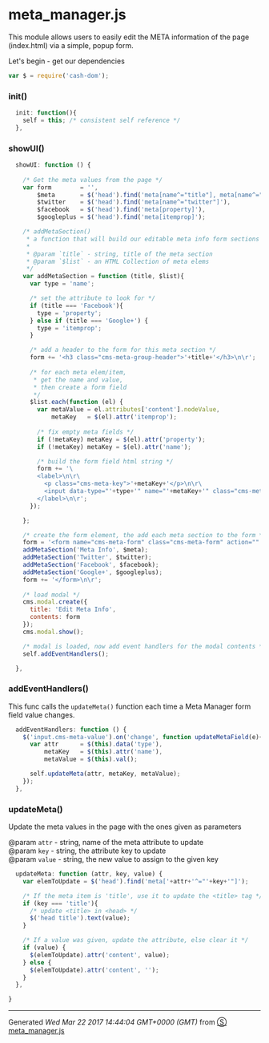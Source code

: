 # meta_manager.js
This module allows users to easily edit the META information of the page 
(index.html) via a simple, popup form.

Let's begin - get our dependencies 
```js
var $ = require('cash-dom');
```

### init()

```js
  init: function(){
    self = this; /* consistent self reference */
  },

```
### showUI()

```js
  showUI: function () {
    
    /* Get the meta values from the page */
    var form        = '',
        $meta       = $('head').find('meta[name^="title"], meta[name^="description"], meta[name^="author"], meta[name^="keywords"], meta[name^="news_keywords"], meta[name^="copyright"]'),
        $twitter    = $('head').find('meta[name^="twitter"]'),
        $facebook   = $('head').find('meta[property]'),
        $googleplus = $('head').find('meta[itemprop]');

    /* addMetaSection()
     * a function that will build our editable meta info form sections
     * 
     * @param `title` - string, title of the meta section  
     * @param `$list` - an HTML Collection of meta elems  
     */
    var addMetaSection = function (title, $list){
      var type = 'name';

      /* set the attribute to look for */
      if (title === 'Facebook'){
        type = 'property';
      } else if (title === 'Google+') {
        type = 'itemprop';
      }

      /* add a header to the form for this meta section */
      form += '<h3 class="cms-meta-group-header">'+title+'</h3>\n\r';
 
      /* for each meta elem/item, 
       * get the name and value, 
       * then create a form field 
       */
      $list.each(function (el) {
        var metaValue = el.attributes['content'].nodeValue,
            metaKey   = $(el).attr('itemprop');
        
        /* fix empty meta fields */
        if (!metaKey) metaKey = $(el).attr('property');
        if (!metaKey) metaKey = $(el).attr('name');

        /* build the form field html string */
        form += '\
        <label>\n\r\
          <p class="cms-meta-key">'+metaKey+'</p>\n\r\
          <input data-type="'+type+'" name="'+metaKey+'" class="cms-meta-value" type="text" value="'+metaValue+'" size="25" />\n\r\
        </label>\n\r';
      });

    };

    /* create the form element, the add each meta section to the form */
    form = '<form name="cms-meta-form" class="cms-meta-form" action="" method="POST">\n\r';
    addMetaSection('Meta Info', $meta);
    addMetaSection('Twitter', $twitter);
    addMetaSection('Facebook', $facebook);
    addMetaSection('Google+', $googleplus);
    form += '</form>\n\r';
    
    /* load modal */
    cms.modal.create({
      title: 'Edit Meta Info',
      contents: form
    });
    cms.modal.show();

    /* modal is loaded, now add event handlers for the modal contents */
    self.addEventHandlers();

  },

```
### addEventHandlers()
This func calls the `updateMeta()` function each time a Meta Manager 
form field value changes.  
```js
  addEventHandlers: function () {
    $('input.cms-meta-value').on('change', function updateMetaField(e){
      var attr      = $(this).data('type'),
          metaKey   = $(this).attr('name'),
          metaValue = $(this).val();

      self.updateMeta(attr, metaKey, metaValue);
    });
  },

```
### updateMeta()
Update the meta values in the page with the ones given as parameters  

@param `attr`  - string, name of the meta attribute to update  
@param `key`   - string, the attribute key to update  
@param `value` - string, the new value to assign to the given key  
```js
  updateMeta: function (attr, key, value) {
    var elemToUpdate = $('head').find('meta['+attr+'^="'+key+'"]');

    /* If the meta item is 'title', use it to update the <title> tag */
    if (key === 'title'){
      /* update <title> in <head> */
      $('head title').text(value);
    }

    /* If a value was given, update the attribute, else clear it */
    if (value) {
      $(elemToUpdate).attr('content', value);
    } else {
      $(elemToUpdate).attr('content', '');
    }
  },

}
```
------------------------
Generated _Wed Mar 22 2017 14:44:04 GMT+0000 (GMT)_ from [&#x24C8; meta_manager.js](meta_manager.js "View in source")

